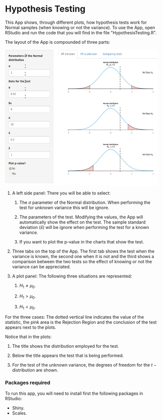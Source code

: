 # Hypothesis Testing

This App shows, through different plots, how hypothesis tests work for Normal samples (when knowing or not the variance). To use the App, open RStudio and run the code that you will find in the file "HypothesisTesting.R".

The layout of the App is compounded of three parts:

<img src="https://github.com/DavidGarHeredia/teaching/blob/master/Hypothesis%20Testing/HT1.png" alt="layout" width="600" height="450">

1. A left side panel: There you will be able to select:

	1. <p> The <span class="math"><em>σ</em></span> parameter of the Normal distribution. When performing the test for unknown variance this will be ignore.<p>

	2. <p>The parameters of the test. Modifying the values, the App will automatically show the effect on the test. The sample standard deviation (<span class="math"><em>s̄</em></span>) will be ignore when performing the test for a known variance.</p>

	3. If you want to plot the p-value in the charts that show the test.

2. Three tabs on the top of the App. The first tab shows the test when the variance is known, the second one when it is not and the third shows a comparison between the two tests so the effect of knowing or not the variance can be appreciated.

3. A plot panel: The following three situations are represented:

	1. <p><span class="math"><em>H</em><sub>1</sub> ≠ <em>μ</em><sub>0</sub></span>.</p>

	2. <p><span class="math"><em>H</em><sub>1</sub> &gt; <em>μ</em><sub>0</sub></span>.</p>

	3. <p><span class="math"><em>H</em><sub>1</sub> &lt; <em>μ</em><sub>0</sub></span>.</p>

For the three cases: The dotted vertical line indicates the value of the statistic, the pink area is the Rejection Region and the conclusion of the test appears next to the plots.  

Notice that in the plots:

1. The title shows the distribution employed for the test.

2. Below the title appears the test that is being performed.

3. <p> For the test of the unknown variance, the degrees of freedom for the <span class="math"><em>t</em> − </span>distribution are shown. </p>

### Packages required

To run this app, you will need to install first the following packages in RStudio:

+ Shiny.
+ Scales.
